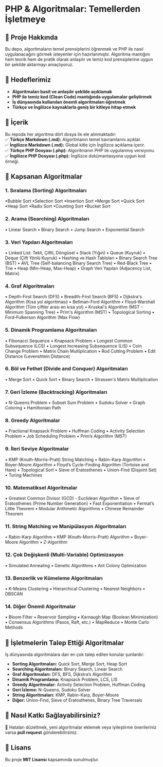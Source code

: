 # PHP & Algoritmalar: Temellerden İşletmeye

## 📌 Proje Hakkında

Bu depo, algoritmaların temel prensiplerini öğrenmek ve PHP ile nasıl uygulanacağını görmek isteyenler için hazırlanmıştır. Algoritma mantığını hem teorik hem de pratik olarak anlaşılır ve temiz kod prensiplerine uygun bir şekilde aktarmayı amaçlıyoruz.

## 🎯 Hedeflerimiz

- **Algoritmaları basit ve anlaşılır şekilde açıklamak**  
- **PHP ile temiz kod (Clean Code) mantığında uygulamalar geliştirmek**  
- **İş dünyasında kullanılan önemli algoritmaları öğretmek**  
- **Türkçe ve İngilizce kaynaklarla geniş bir kitleye hitap etmek**  

## 📂 İçerik

Bu repoda her algoritma dört dosya ile ele alınmaktadır:  
✅ **Türkçe Markdown (.md):** Algoritmanın temel kavramlarını açıklar.  
✅ **İngilizce Markdown (.md):** Global kitle için İngilizce açıklama içerir.  
✅ **Türkçe PHP Dosyası (.php):** Algoritmanın PHP ile uygulanmış versiyonu.  
✅ **İngilizce PHP Dosyası (.php):** İngilizce dokümantasyona uygun kod örneği.  

## 📌 Kapsanan Algoritmalar

### 1. Sıralama (Sorting) Algoritmaları

•Bubble Sort
•Selection Sort
•Insertion Sort
•Merge Sort
•Quick Sort
•Heap Sort
•Radix Sort
•Counting Sort
•Bucket Sort

### 2. Arama (Searching) Algoritmaları

• Linear Search
• Binary Search
• Jump Search
• Exponential Search

### 3. Veri Yapıları Algoritmaları

• Linked List: Tekli, Çiftli, Döngüsel
• Stack (Yığın)
• Queue (Kuyruk)
• Deque (Çift Yönlü Kuyruk)
• Hashing ve Hash Tabloları
• Binary Search Tree (BST)
• AVL Tree (Self-balancing Binary Search Tree)
• Red-Black Tree
• Trie
• Heap (Min-Heap, Max-Heap)
• Graph Veri Yapıları (Adjacency List, Matrix)

### 4. Graf Algoritmaları

• Depth-First Search (DFS)
• Breadth-First Search (BFS)
• Dijkstra's Algorithm (Kısa yol algoritması)
• Bellman-Ford Algorithm
• Floyd-Warshall Algorithm (Tüm çiftler arası en kısa yol)
• Kruskal's Algorithm (MST - Minimum Spanning Tree)
• Prim's Algorithm (MST)
• Topological Sorting
• Ford-Fulkerson Algorithm (Max Flow)

### 5. Dinamik Programlama Algoritmaları

• Fibonacci Sequence
• Knapsack Problem
• Longest Common Subsequence (LCS)
• Longest Increasing Subsequence (LIS)
• Coin Change Problem
• Matrix Chain Multiplication
• Rod Cutting Problem
• Edit Distance (Levenshtein Distance)

### 6. Böl ve Fethet (Divide and Conquer) Algoritmaları

• Merge Sort
• Quick Sort
• Binary Search
• Strassen's Matrix Multiplication

### 7. Geri İzleme (Backtracking) Algoritmaları

• N-Queens Problem
• Subset Sum Problem
• Sudoku Solver
• Graph Coloring
• Hamiltonian Path

### 8. Greedy Algoritmalar

• Fractional Knapsack Problem
• Huffman Coding
• Activity Selection Problem
• Job Scheduling Problem
• Prim’s Algorithm (MST)

### 9. İleri Seviye Algoritmalar

• KMP (Knuth-Morris-Pratt) String Matching
• Rabin-Karp Algorithm
• Boyer-Moore Algorithm
• Floyd’s Cycle-Finding Algorithm (Tortoise and Hare)
• Topological Sort
• Sieve of Eratosthenes
• Union-Find (Disjoint Set)
• Turing Machines
  
### 10. Matematiksel Algoritmalar

• Greatest Common Divisor (GCD) - Euclidean Algorithm
• Sieve of Eratosthenes (Prime Number Generation)
• Fast Exponentiation
• Fermat’s Little Theorem
• Modular Arithmetic Algorithms
• Chinese Remainder Theorem

### 11. String Matching ve Manipülasyon Algoritmaları

• Rabin-Karp Algorithm
• KMP (Knuth-Morris-Pratt) Algorithm
• Boyer-Moore Algorithm
• Z-Algorithm

### 12. Çok Değişkenli (Multi-Variable) Optimizasyon

• Simulated Annealing
• Genetic Algorithms
• Ant Colony Optimization
  
### 13. Benzerlik ve Kümeleme Algoritmaları

• K-Means Clustering
• Hierarchical Clustering
• Nearest Neighbors
• DBSCAN

### 14. Diğer Önemli Algoritmalar  

• Bloom Filter
• Reservoir Sampling
• Karnaugh Map (Boolean Minimization)
• Consensus Algorithms (Paxos, Raft, etc.)
• MapReduce
• Monte Carlo Methods

## 🚀 İşletmelerin Talep Ettiği Algoritmalar  

İş dünyasında algoritmalara dair en çok talep edilen konular şunlardır:

- **Sorting Algoritmaları:** Quick Sort, Merge Sort, Heap Sort  
- **Searching Algoritmaları:** Binary Search, Linear Search  
- **Graf Algoritmaları:** DFS, BFS, Dijkstra’s Algorithm  
- **Dinamik Programlama:** Knapsack Problem, LCS, LIS  
- **Greedy Algoritmalar:** Activity Selection Problem, Huffman Coding  
- **Geri İzleme:** N-Queens, Sudoku Solver  
- **String Algoritmaları:** KMP, Rabin-Karp, Boyer-Moore  
- **Diğer:** Union-Find, Sieve of Eratosthenes, Binary Tree Traversals  

## 🚀 Nasıl Katkı Sağlayabilirsiniz?

🎯 Hataları düzeltmek, yeni algoritmalar eklemek veya iyileştirme önerileriniz varsa **pull request** gönderebilirsiniz.  

## 📜 Lisans

Bu proje **MIT Lisansı** kapsamında sunulmuştur.  
